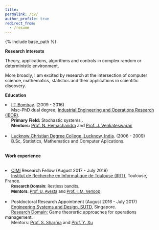```yaml
---
title: 
permalink: /cv/
author_profile: true
redirect_from:
  - /resume
---
```



{% include base_path %}

  
<b>Research Interests</b>

Theory, applications, algorithms and controls in complex random or deterministic environment. 

More broadly, I am excited by research at the intersection of computer science, mathematics, statistics and their applications in scientific discovery. 

<b>Education</b>
<li><a href="http://www.iitb.ac.in/">IIT Bombay</a>. (2009 - 2016) <br>
&nbsp;&nbsp;&nbsp;&nbsp; Msc-PhD dual degree, <a href="http://www.ieor.iitb.ac.in/">Industrial Engineering and Operations Research (IEOR)</a>. <br>
&nbsp;&nbsp;&nbsp;&nbsp; <b>Primary Field:</b> <font weight="500">Stochastic systems </font weight>. <br>
&nbsp;&nbsp;&nbsp;&nbsp; <b>Mentors:</b> <a href="http://www.ieor.iitb.ac.in/~nh">Prof. N. Hemachandra</a> and <a href="http://www.ieor.iitb.ac.in/~jayendran">Prof. J. Venkateswaran</a>

<br>
<br>

<li><a href="http://www.iitd.ernet.in">Lucknow Christian Degree College, Lucknow,
India</a>. (2006 - 2009) <br>
&nbsp;&nbsp;&nbsp;&nbsp; B.Sc, Statistics, Mathematics and Computer Aplications.

<br>
<br>

<b>Work experience</b>
<br>
<br>
<li><a href="http://www.cimi.univ-toulouse.fr/en/post-doctoral-fellowships" target="_blank">CIMI</a> Research Fellow (August 2017 - July 2019) <br>
&nbsp;&nbsp;&nbsp;&nbsp; <a href="https://www.irit.fr/?lang=en"> Institut de Recherche en Informatique de Toulouse (IRIT),</a> Toulouse, France.<br> 
&nbsp;&nbsp;&nbsp;&nbsp; <font size="-1"><b>Research Domain:</b> Restless bandits.</font> <br>
&nbsp;&nbsp;&nbsp;&nbsp; <font size="-1"><b>Mentors:</b> <a href="https://www.irit.fr/~Urtzi.Ayesta/">Prof. U. Ayesta</a> and <a href="http://verloop.perso.enseeiht.fr/">Prof. I. M. Verloop</a></font>

<br>
<br>

<li>Postdoctoral Research Appointment (August 2016 -
July 2017) <br>
&nbsp;&nbsp;&nbsp;&nbsp; <a href="http://esd.sutd.edu.sg/">Engineering Systems and Design, SUTD,</a> Singapore.<br> 
&nbsp;&nbsp;&nbsp;&nbsp; <u>Research Domain:</u> Game theorertic approaches for operations management. <br>
&nbsp;&nbsp;&nbsp;&nbsp; Mentors: <a href="https://esd.sutd.edu.sg/people/faculty/shrutivandana-sharma">Prof. S. Sharma</a> and <a href="https://esd.sutd.edu.sg/people/faculty/ying-xu">Prof. Y. Xu</a> <br>
  
